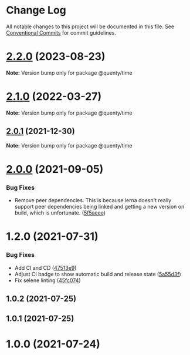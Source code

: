 # Change Log

All notable changes to this project will be documented in this file.
See [Conventional Commits](https://conventionalcommits.org) for commit guidelines.

# [2.2.0](https://github.com/Quenty/NevermoreEngine/compare/@quenty/time@2.1.0...@quenty/time@2.2.0) (2023-08-23)

**Note:** Version bump only for package @quenty/time





# [2.1.0](https://github.com/Quenty/NevermoreEngine/compare/@quenty/time@2.0.1...@quenty/time@2.1.0) (2022-03-27)

**Note:** Version bump only for package @quenty/time





## [2.0.1](https://github.com/Quenty/NevermoreEngine/compare/@quenty/time@2.0.0...@quenty/time@2.0.1) (2021-12-30)

**Note:** Version bump only for package @quenty/time





# [2.0.0](https://github.com/Quenty/NevermoreEngine/compare/@quenty/time@1.2.0...@quenty/time@2.0.0) (2021-09-05)


### Bug Fixes

* Remove peer dependencies. This is because lerna doesn't really support peer dependencies being linked and getting a new version on build, which is unfortunate. ([5f5aeee](https://github.com/Quenty/NevermoreEngine/commit/5f5aeeea8de9975435309e53679f0ef7064f9dd0))





# 1.2.0 (2021-07-31)


### Bug Fixes

* Add CI and CD ([47513e9](https://github.com/Quenty/NevermoreEngine/commit/47513e9b568162707534af132396dd8756947dd3))
* Adjust CI badge to show automatic build and release state ([5a55d3f](https://github.com/Quenty/NevermoreEngine/commit/5a55d3f19bf8d66a760d67da9b56ed47fab74656))
* Fix selene linting ([45fc074](https://github.com/Quenty/NevermoreEngine/commit/45fc07489ee59127ac6582689f19a0e87c1e5b5a))



## 1.0.2 (2021-07-25)



## 1.0.1 (2021-07-25)



# 1.0.0 (2021-07-24)
